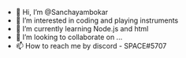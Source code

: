 - 👋 Hi, I’m @Sanchayambokar
- 👀 I’m interested in coding and playing instruments 
- 🌱 I’m currently learning Node.js and html
- 💞️ I’m looking to collaborate on ...
- 📫 How to reach me by discord - SPACE#5707

<!---
Sanchayambokar/Sanchayambokar is a ✨ special ✨ repository because its `README.md` (this file) appears on your GitHub profile.
You can click the Preview link to take a look at your changes.
--->

